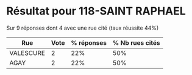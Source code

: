 # Résultat pour 118-SAINT RAPHAEL

Sur 9 réponses dont 4 avec une rue cité (taux réussite 44%)

| Rue | Vote | % réponses | % Nb rues cités|
|-----|------|------------|----------------|
| VALESCURE | 2 | 22% | 50%|
| AGAY | 2 | 22% | 50%|
